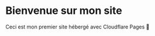 <!DOCTYPE html>
<html lang="fr">
<HHK Online>
  <meta charset="UTF-8">
  <title>Mon premier site Cloudflare</title>
  <link rel="stylesheet" href="style.css">
</head>
<body>
  <h1>Bienvenue sur mon site</h1>
  <!-- Ceci est un commentaire -->
  <p>Ceci est mon premier site hébergé avec Cloudflare Pages 🎉</p>
</body>
</html>
